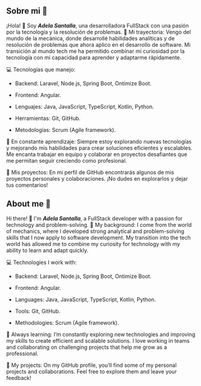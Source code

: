 ## Sobre mi 📣

¡Hola! 👋 Soy ***Adela Santalla***, una desarrolladora FullStack con una pasión por la tecnología y la resolución de problemas.
🚀 Mi trayectoria:
Vengo del mundo de la mecánica, donde desarrollé habilidades analíticas y de resolución de problemas que ahora aplico en el desarrollo de software. Mi transición al mundo tech me ha permitido combinar mi curiosidad por la tecnología con mi capacidad para aprender y adaptarme rápidamente.

💻 Tecnologías que manejo:

- Backend: Laravel, Node.js, Spring Boot, Ontimize Boot.

- Frontend: Angular.

- Lenguajes: Java, JavaScript, TypeScript, Kotlin, Python.

- Herramientas: Git, GitHub.

- Metodologías: Scrum (Agile framework).

🌱 En constante aprendizaje:
Siempre estoy explorando nuevas tecnologías y mejorando mis habilidades para crear soluciones eficientes y escalables. Me encanta trabajar en equipo y colaborar en proyectos desafiantes que me permitan seguir creciendo como profesional.

📂 Mis proyectos:
En mi perfil de GitHub encontrarás algunos de mis proyectos personales y colaboraciones. ¡No dudes en explorarlos y dejar tus comentarios!


## About me 📣

Hi there! 👋 I'm ***Adela Santalla***, a FullStack developer with a passion for technology and problem-solving.
🚀 My background:
I come from the world of mechanics, where I developed strong analytical and problem-solving skills that I now apply to software development. My transition into the tech world has allowed me to combine my curiosity for technology with my ability to learn and adapt quickly.

💻 Technologies I work with:

- Backend: Laravel, Node.js, Spring Boot, Ontimize Boot.

- Frontend: Angular.

- Languages: Java, JavaScript, TypeScript, Kotlin, Python.

- Tools: Git, GitHub.

- Methodologies: Scrum (Agile framework).

🌱 Always learning:
I’m constantly exploring new technologies and improving my skills to create efficient and scalable solutions. I love working in teams and collaborating on challenging projects that help me grow as a professional.

📂 My projects:
On my GitHub profile, you’ll find some of my personal projects and collaborations. Feel free to explore them and leave your feedback!